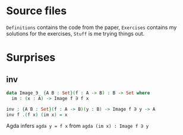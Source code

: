 # Source files
`Definitions` contains the code from the paper, `Exercises` contains my solutions for the exercises, `Stuff` is me trying things out.

# Surprises
## inv
```agda
data Image_∋_ {A B : Set}(f : A -> B) : B -> Set where
  im : (x : A) -> Image f ∋ f x

inv : {A B : Set}(f : A -> B)(y : B) -> Image f ∋ y -> A
inv f .(f x) (im x) = x
```
Agda infers ```agda y = f x``` from ```agda (im x) : Image f ∋ y```
